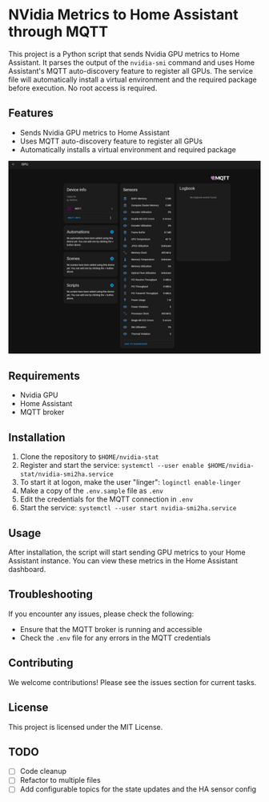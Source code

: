 # NVidia Metrics to Home Assistant through MQTT

This project is a Python script that sends Nvidia GPU metrics to Home Assistant. It parses the output of the `nvidia-smi` command and uses Home Assistant's MQTT auto-discovery feature to register all GPUs. The service file will automatically install a virtual environment and the required package before execution. No root access is required.

## Features
- Sends Nvidia GPU metrics to Home Assistant
- Uses MQTT auto-discovery feature to register all GPUs
- Automatically installs a virtual environment and required package

![Home Assistant Screenshot](images/nvidia-smi2ha.jpg)

## Requirements
- Nvidia GPU
- Home Assistant
- MQTT broker

## Installation
1. Clone the repository to `$HOME/nvidia-stat`
2. Register and start the service: `systemctl --user enable $HOME/nvidia-stat/nvidia-smi2ha.service`
3. To start it at logon, make the user "linger": `loginctl enable-linger`
4. Make a copy of the `.env.sample` file as `.env`
5. Edit the credentials for the MQTT connection in `.env`
6. Start the service: `systemctl --user start nvidia-smi2ha.service`

## Usage
After installation, the script will start sending GPU metrics to your Home Assistant instance. You can view these metrics in the Home Assistant dashboard.

## Troubleshooting
If you encounter any issues, please check the following:
- Ensure that the MQTT broker is running and accessible
- Check the `.env` file for any errors in the MQTT credentials

## Contributing
We welcome contributions! Please see the issues section for current tasks.

## License
This project is licensed under the MIT License.

## TODO
 - [ ] Code cleanup
 - [ ] Refactor to multiple files
 - [ ] Add configurable topics for the state updates and the HA sensor config